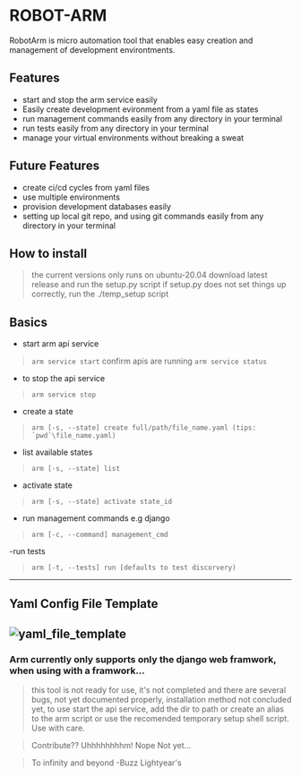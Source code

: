 # ROBOT-ARM

RobotArm is micro automation tool that enables easy creation and management of development environtments.

## Features
- start and stop the arm service easily
- Easily create development evironment from a yaml file as states
- run management commands easily from any directory in your terminal
- run tests easily from any directory in your terminal
- manage your virtual environments without breaking a sweat

## Future Features
- create ci/cd cycles from yaml files
- use multiple environments
- provision development databases easily
- setting up local git repo, and using git commands easily from any directory in your terminal

## How to install
> the current versions only runs on ubuntu-20.04
> download latest release
> and run the setup.py script
> if setup.py does not set things up correctly, run the ./temp_setup script

## Basics
- start arm api service
> `` arm service start ``
> confirm apis are running ``arm service status``

- to stop the api service
> `` arm service stop ``

- create a state
> ``arm [-s, --state] create full/path/file_name.yaml (tips: `pwd`\file_name.yaml)``

- list available states
> ``arm [-s, --state] list``

- activate state
> ``arm [-s, --state] activate state_id``

- run management commands e.g django
>``arm [-c, --command] management_cmd``
    
-run tests
>``arm [-t, --tests] run [defaults to test discorvery)``

------------------------------------------------------------------------------------------------------------------------
## Yaml Config File Template
![yaml_file_template](https://user-images.githubusercontent.com/41565098/161405937-e4ecefe8-738b-434e-9666-4ab98f40be64.jpg)
--------------------------------------------------------------------------------------------------------------------------

### Arm currently only supports only the django web framwork, when using with a framwork...

> this tool is not ready for use, it's not completed and there are several bugs, not yet documented properly, installation method not concluded yet, to use start the api service, add the dir to path or create an alias to the arm script or use the recomended temporary setup shell script. Use with care.

> Contribute?? Uhhhhhhhhm! Nope Not yet...

> To infinity and beyond
> -Buzz Lightyear's
